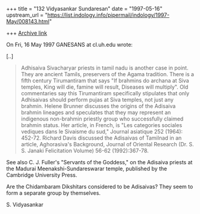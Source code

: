 +++
title = "132 Vidyasankar Sundaresan"
date = "1997-05-16"
upstream_url = "https://list.indology.info/pipermail/indology/1997-May/008143.html"

+++
[Archive link](https://list.indology.info/pipermail/indology/1997-May/008143.html)



On Fri, 16 May 1997 GANESANS at cl.uh.edu wrote:

[..]

> Adhisaiva Sivacharyar priests in tamil nadu is another case in
> point. They are ancient Tamils, preservers of the Agama tradition.
> There is a fifth century Tirumantiram that says
> "If brahmins do archana at Siva temples, King will die,
> famine will result, Diseases will multiply". Old  commentaries
> say this Tirumantiram specifically stipulates that
> only Adhisaivas should perform pujas at Siva temples, not just
> any brahmin. Helene Brunner discusses
> the origins of the Adisaiva brahmin lineages and speculates that they may
> represent an indigenous non-brahmin priestly group who successfully
> claimed brahmin status.  Her article, in French, is "Les categories
> sociales vediques dans le Sivaisme du sud," Journal asiatique 252 (1964):
> 452-72.  Richard Davis discussed the Adisaivas of Tamilnad in an article,
> Aghorasiva's Background, Journal of Oriental Research (Dr. S. S. Janaki
> Felicitation Volume) 56-62 (1992):367-78.

See also C. J. Fuller's "Servants of the Goddess," on the Adisaiva priests
at the Madurai Meenakshi-Sundareswarar temple, published by the Cambridge
University Press. 

Are the Chidambaram Dikshitars considered to be Adisaivas? They seem to
form a separate group by themselves. 

S. Vidyasankar





